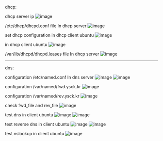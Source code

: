 dhcp:

dhcp server ip
![image](https://github.com/user-attachments/assets/3f0d2bef-4e3a-45de-82ef-849cee45656f)

/etc/dhcp/dhcpd.conf file In dhcp server
![image](https://github.com/user-attachments/assets/ca9926ae-7943-4a7f-bcb6-b9e64cd78fd4)

set dhcp configuration in dhcp client ubuntu
![image](https://github.com/user-attachments/assets/92116c13-4bae-4920-8cdc-6d115fbc5d10)

in dhcp client ubuntu
![image](https://github.com/user-attachments/assets/e3d2c1ed-caea-4ec2-a7ed-03b5864ef02e)

/var/lib/dhcpd/dhcpd.leases file In dhcp server
![image](https://github.com/user-attachments/assets/caa3cb55-25cf-43b2-a4af-cf0c2972782b)

------
dns:

configuration /etc/named.conf In dns server
![image](https://github.com/user-attachments/assets/9009997a-3898-48ed-ac84-d7ae0676a331)
![image](https://github.com/user-attachments/assets/70a9db9f-429f-4899-9fc6-6f18000d9f6d)

configuration /var/named/fwd.ysck.kr
![image](https://github.com/user-attachments/assets/d70f5264-c8fc-4a53-a88a-ad0ab0f90257)

configuration /var/named/rev.ysck.kr
![image](https://github.com/user-attachments/assets/6a492ca0-32d8-4e20-b854-44b7721961f7)

check fwd_file and rev_file
![image](https://github.com/user-attachments/assets/77baa8c1-fdf9-48dd-9690-d998ae17c3e6)

test dns in client ubuntu
![image](https://github.com/user-attachments/assets/206e2fba-bd7b-486a-a502-1f4d432aff34)
![image](https://github.com/user-attachments/assets/27aeacf4-28af-4c39-a3ee-d9f3a55a22e4)

test reverse dns in client ubuntu
![image](https://github.com/user-attachments/assets/76d5a578-e0fd-4c77-83af-1c43e04dd2a9)
![image](https://github.com/user-attachments/assets/2b04f4ba-f920-4530-a165-139e423d369c)

test nslookup in client ubuntu
![image](https://github.com/user-attachments/assets/0049cd06-4b98-4b5d-ba5a-fadb038d9def)
